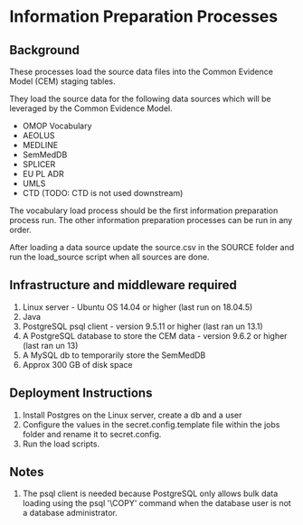 Information Preparation Processes
=================================

Background
----------
These processes load the source data files into the Common Evidence Model (CEM) staging tables.

They load the source data for the following data sources which will be leveraged by the Common Evidence Model.

- OMOP Vocabulary
- AEOLUS
- MEDLINE
- SemMedDB
- SPLICER
- EU PL ADR
- UMLS
- CTD (TODO: CTD is not used downstream)

The vocabulary load process should be the first information preparation process run. The other information preparation
processes can be run in any order.

After loading a data source update the source.csv in the SOURCE folder and run the load_source script when all sources
are done.

Infrastructure and middleware required
--------------------------------------

1. Linux server - Ubuntu OS 14.04 or higher (last run on 18.04.5)
2. Java
3. PostgreSQL psql client - version 9.5.11 or higher (last ran un 13.1)
4. A PostgreSQL database to store the CEM data - version 9.6.2 or higher (last ran un 13)
5. A MySQL db to temporarily store the SemMedDB
6. Approx 300 GB of disk space

Deployment Instructions
-----------------------

1. Install Postgres on the Linux server, create a db and a user
2. Configure the values in the secret.config.template file within the jobs folder and rename it to secret.config.
3. Run the load scripts.

Notes
-----

1. The psql client is needed because PostgreSQL only allows bulk data loading using the psql '\COPY' command when the
   database user is not a database administrator.
